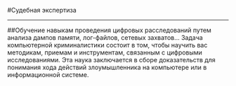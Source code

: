 #Судебная экспертиза
____
##Обучение навыкам проведения цифровых расследований путем анализа дампов памяти, лог-файлов, сетевых захватов...
Задача компьютерной криминалистики состоит в том, чтобы научить вас методикам, приемам и инструментам, связанным с цифровыми исследованиями. 
Эта наука заключается в сборе доказательств для понимания хода действий злоумышленника на компьютере или в информационной системе.
